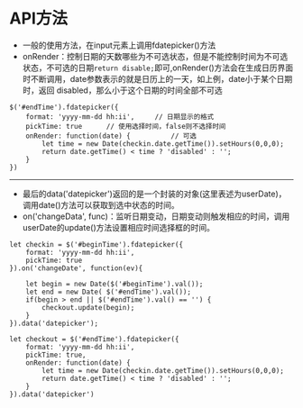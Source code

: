 # API方法
- 一般的使用方法，在input元素上调用fdatepicker()方法
- onRender：控制日期的天数哪些为不可选状态，但是不能控制时间为不可选状态，不可选的日期`return disable;`即可,onRender()方法会在生成日历界面时不断调用，date参数表示的就是日历上的一天，如上例，date小于某个日期时，返回 disabled，那么小于这个日期的时间全部不可选

```
$('#endTime').fdatepicker({
    format: 'yyyy-mm-dd hh:ii',		// 日期显示的格式
    pickTime: true		// 使用选择时间，false则不选择时间
    onRender: function(date) {			// 可选
	    let time = new Date(checkin.date.getTime()).setHours(0,0,0);
	    return date.getTime() < time ? 'disabled' : '';
    }
})

```
---
- 最后的data('datepicker')返回的是一个封装的对象(这里表述为userDate)， 调用date()方法可以获取到选中状态的时间。
- on('changeData', func)：监听日期变动，日期变动则触发相应的时间，调用userDate的update()方法设置相应时间选择框的时间。

```
let checkin = $('#beginTime').fdatepicker({
    format: 'yyyy-mm-dd hh:ii',
    pickTime: true
}).on('changeDate', function(ev){

    let begin = new Date($('#beginTime').val());
    let end = new Date( $('#endTime').val());
    if(begin > end || $('#endTime').val() == '') {  
        checkout.update(begin);
    }
}).data('datepicker');

let checkout = $('#endTime').fdatepicker({
    format: 'yyyy-mm-dd hh:ii',
    pickTime: true,
    onRender: function(date) {
        let time = new Date(checkin.date.getTime()).setHours(0,0,0);
        return date.getTime() < time ? 'disabled' : '';
    }
}).data('datepicker')
```